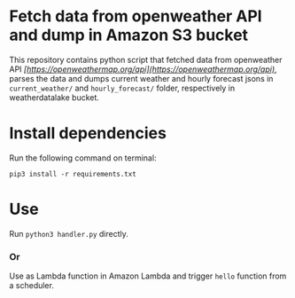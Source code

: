 # Fetch data from openweather API and dump in Amazon S3 bucket
This repository contains python script that fetched data from openweather API *[https://openweathermap.org/api](https://openweathermap.org/api)*, parses the data and dumps current weather and hourly forecast jsons in ```current_weather/``` and ```hourly_forecast/``` folder, respectively in weatherdatalake bucket.

# Install dependencies
Run the following command on terminal:
```
pip3 install -r requirements.txt
```

# Use
Run ```python3 handler.py``` directly.

### Or
Use as Lambda function in Amazon Lambda and trigger ```hello``` function from a scheduler. 
